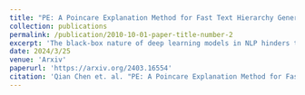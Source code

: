 ```yaml
---
title: "PE: A Poincare Explanation Method for Fast Text Hierarchy Generation"
collection: publications
permalink: /publication/2010-10-01-paper-title-number-2
excerpt: 'The black-box nature of deep learning models in NLP hinders their widespread application. The research focus has shifted to Hierarchical Attribution (HA) for its ability to model feature interactions. Recent works model non-contiguous combinations with a time-costly greedy search in Eculidean spaces, neglecting underlying linguistic information in feature representations. In this work, we introduce a novel method, namely Poincar\'e Explanation (PE), for modeling feature interactions using hyperbolic spaces in an  time complexity. Inspired by Poincar\'e model, we propose a framework to project the embeddings into hyperbolic spaces, which exhibit better inductive biases for syntax and semantic hierarchical structures. Eventually, we prove that the hierarchical clustering process in the projected space could be viewed as building a minimum spanning tree and propose a time efficient algorithm. Experimental results demonstrate the effectiveness of our approach.'
date: 2024/3/25
venue: 'Arxiv'
paperurl: 'https://arxiv.org/2403.16554'
citation: 'Qian Chen et. al. "PE: A Poincare Explanation Method for Fast Text Hierarchy Generation" Arxiv'
---
```



